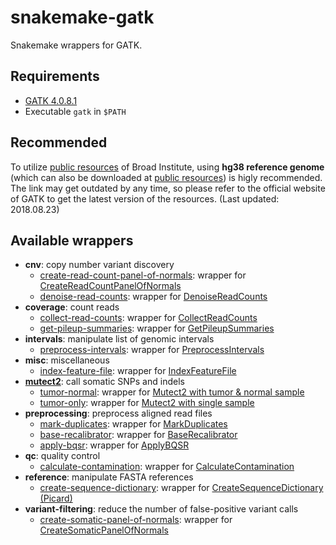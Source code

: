 # snakemake-gatk

Snakemake wrappers for GATK.

## Requirements

- [GATK 4.0.8.1](https://software.broadinstitute.org/gatk/download/)
- Executable `gatk` in `$PATH`

## Recommended

To utilize [public resources](https://console.cloud.google.com/storage/browser/genomics-public-data/resources/broad/hg38/v0) of Broad Institute, using **hg38 reference genome** (which can also be downloaded at [public resources](https://console.cloud.google.com/storage/browser/genomics-public-data/resources/broad/hg38/v0)) is higly recommended. The link may get outdated by any time, so please refer to the official website of GATK to get the latest version of the resources. (Last updated: 2018.08.23)

## Available wrappers

- **cnv**: copy number variant discovery
  - [create-read-count-panel-of-normals](gatk/cnv/create-read-count-panel-of-normals): wrapper for [CreateReadCountPanelOfNormals](https://software.broadinstitute.org/gatk/documentation/tooldocs/current/org_broadinstitute_hellbender_tools_copynumber_CreateReadCountPanelOfNormals.php)
  - [denoise-read-counts](gatk/cnv/denoise-read-counts): wrapper for [DenoiseReadCounts](https://software.broadinstitute.org/gatk/documentation/tooldocs/current/org_broadinstitute_hellbender_tools_copynumber_DenoiseReadCounts.php)
- **coverage**: count reads
  - [collect-read-counts](gatk/coverage/collect-read-counts): wrapper for [CollectReadCounts](https://software.broadinstitute.org/gatk/documentation/tooldocs/current/org_broadinstitute_hellbender_tools_copynumber_CollectReadCounts.php)
  - [get-pileup-summaries](gatk/coverage/get-pileup-summaries): wrapper for [GetPileupSummaries](https://software.broadinstitute.org/gatk/documentation/tooldocs/current/org_broadinstitute_hellbender_tools_walkers_contamination_GetPileupSummaries.php)
- **intervals**: manipulate list of genomic intervals
  - [preprocess-intervals](gatk/intervals/preprocess-intervals): wrapper for [PreprocessIntervals](https://software.broadinstitute.org/gatk/documentation/tooldocs/current/org_broadinstitute_hellbender_tools_copynumber_PreprocessIntervals.php)
- **misc**: miscellaneous
  - [index-feature-file](gatk/misc/index-feature-file): wrapper for [IndexFeatureFile](https://software.broadinstitute.org/gatk/documentation/tooldocs/4.0.3.0/org_broadinstitute_hellbender_tools_IndexFeatureFile.php)
- [**mutect2**](gatk/mutect2): call somatic SNPs and indels
  - [tumor-normal](gatk/mutect2/tumor-normal): wrapper for [Mutect2 with tumor & normal sample](https://software.broadinstitute.org/gatk/documentation/tooldocs/current/org_broadinstitute_hellbender_tools_walkers_mutect_Mutect2.php)
  - [tumor-only](gatk/mutect2/tumor-only): wrapper for [Mutect2 with single sample](https://software.broadinstitute.org/gatk/documentation/tooldocs/current/org_broadinstitute_hellbender_tools_walkers_mutect_Mutect2.php)
- **preprocessing**: preprocess aligned read files
  - [mark-duplicates](gatk/preprocessing/mark-duplicates): wrapper for [MarkDuplicates](https://software.broadinstitute.org/gatk/documentation/tooldocs/4.0.4.0/picard_sam_markduplicates_MarkDuplicates.php)
  - [base-recalibrator](gatk/preprocessing/base-recalibrator): wrapper for [BaseRecalibrator](https://software.broadinstitute.org/gatk/documentation/tooldocs/current/org_broadinstitute_hellbender_tools_walkers_bqsr_BaseRecalibrator.php)
  - [apply-bqsr](gatk/preprocessing/apply-bqsr): wrapper for [ApplyBQSR](https://software.broadinstitute.org/gatk/documentation/tooldocs/current/org_broadinstitute_hellbender_tools_walkers_bqsr_ApplyBQSR.php)
- **qc**: quality control
  - [calculate-contamination](gatk/qc/calculate-contamination): wrapper for [CalculateContamination](https://software.broadinstitute.org/gatk/documentation/tooldocs/current/org_broadinstitute_hellbender_tools_walkers_contamination_CalculateContamination.php)
- **reference**: manipulate FASTA references
  - [create-sequence-dictionary](gatk/reference/create-sequence-dictionary): wrapper for [CreateSequenceDictionary (Picard)](https://software.broadinstitute.org/gatk/documentation/tooldocs/4.0.3.0/picard_sam_CreateSequenceDictionary.php)
- **variant-filtering**: reduce the number of false-positive variant calls
  - [create-somatic-panel-of-normals](gatk/variant-filtering/create-somatic-panel-of-normals): wrapper for [CreateSomaticPanelOfNormals](https://software.broadinstitute.org/gatk/documentation/tooldocs/current/org_broadinstitute_hellbender_tools_walkers_mutect_CreateSomaticPanelOfNormals.php)
